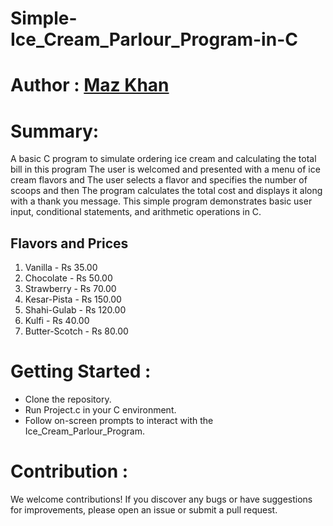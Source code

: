 # Simple-Ice_Cream_Parlour_Program-in-C
# Author : [Maz Khan](https://github.com/Mazkhan99)

# Summary:
 A basic C program to simulate ordering ice cream and calculating the total bill in this program The user is welcomed and presented with a menu of ice cream flavors and The user selects a flavor and specifies the number of scoops and then The program calculates the total cost and displays it along with a thank you message.
This simple program demonstrates basic user input, conditional statements, and arithmetic operations in C.

## Flavors and Prices

1. Vanilla - Rs 35.00  
2. Chocolate - Rs 50.00  
3. Strawberry - Rs 70.00  
4. Kesar-Pista - Rs 150.00  
5. Shahi-Gulab - Rs 120.00  
6. Kulfi - Rs 40.00  
7. Butter-Scotch - Rs 80.00  

# Getting Started :
- Clone the repository.  
- Run Project.c in your C environment.  
- Follow on-screen prompts to interact with the Ice_Cream_Parlour_Program.  

# Contribution :
We welcome contributions! If you discover any bugs or have suggestions for improvements, please open an issue or submit a pull request.
